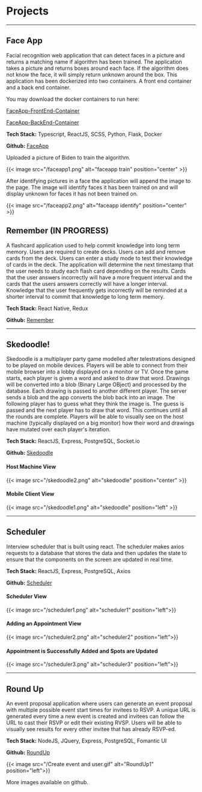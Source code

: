 # Projects

<hr />

## Face App

Facial recognition web application that can detect faces in a picture and returns a matching name if algorithm has been trained. The application takes a picture and returns boxes around each face. If the algorithm does not know the face, it will simply return unknown around the box. This application has been dockerized into two containers. A front end container and a back end container.


You may download the docker containers to run here:

[FaceApp-FrontEnd-Container]

[FaceApp-BackEnd-Container]

**Tech Stack:** Typescript, ReactJS, SCSS, Python, Flask, Docker

**Github:** [FaceApp] 

Uploaded a picture of Biden to train the algorithm.

{{< image src="/faceapp1.png" alt="faceapp train" position="center" >}}



After identifying pictures in a face the application will append the image to the page. The image will identify faces it has been trained on and will display unknown for faces it has not been trained on.

{{< image src="/faceapp2.png" alt="faceapp identify" position="center" >}}

## Remember (IN PROGRESS)

A flashcard application used to help commit knowledge into long term memory. Users are required to create decks. Users can add and remove cards from the deck. Users can enter a study mode to test their knowledge of cards in the deck. The application will determine the next timestamp that the user needs to study each flash card depending on the results. Cards that the user answers incorrectly will have a more frequent interval and the cards that the users answers correctly will have a longer interval. Knowledge that the user frequently gets incorrectly will be reminded at a shorter interval to commit that knowledge to long term memory.

**Tech Stack:** React Native, Redux

**Github:** [Remember]

<hr />

## Skedoodle!
Skedoodle is a multiplayer party game modelled after telestrations designed to be played on mobile devices. Players will be able to connect from their mobile browser into a lobby displayed on a monitor or TV. Once the game starts, each player is given a word and asked to draw that word. Drawings will be converted into a blob (Binary Large OBject) and processed by the database. Each drawing is passed to another different player. The server sends a blob and the app converts the blob back into an image. The following player has to guess what they think the image is. The guess is passed and the next player has to draw that word. This continues until all the rounds are complete. Players will be able to visually see on the host machine (typically displayed on a big monitor) how their word and drawings have mutated over each player's iteration.

**Tech Stack:** ReactJS, Express, PostgreSQL, Socket.io

**Github:** [Skedoodle]


#### Host Machine View
{{< image src="/skedoodle2.png" alt="skedoodle" position="center" >}}

#### Mobile Client View
{{< image src="/skedoodle1.png" alt="skedoodle" position="left" >}}

<hr />

## Scheduler
Interview scheduler that is built using react. The scheduler makes axios requests to a database that stores the data and then updates the state to ensure that the components on the screen are updated in real time.

**Tech Stack:** ReactJS, Express, PostgreSQL, Axios

**Github:** [Scheduler]

#### Scheduler View
{{< image src="/scheduler1.png" alt="scheduler1" position="left">}}
#### Adding an Appointment View
{{< image src="/scheduler2.png" alt="scheduler2" position="left">}}
#### Appointment is Successfully Added and Spots are Updated
{{< image src="/scheduler3.png" alt="scheduler3" position="left">}}

<hr />

## Round Up
An event proposal application where users can generate an event proposal with multiple possible event start times for invitees to RSVP. A unique URL is generated every time a new event is created and invitees can follow the URL to cast their RSVP or edit their existing RVSP. Users will be able to visually see results for every other invitee that has already RSVP-ed.

**Tech Stack:** NodeJS, JQuery, Express, PostgreSQL, Fomantic UI

**Github:** [RoundUp] 

{{< image src="/Create event and user.gif" alt="RoundUp1" position="left">}}

More images available on github.



[FaceApp-FrontEnd-Container]:https://hub.docker.com/r/etseng02/faceapp
[FaceApp-BackEnd-Container]:https://hub.docker.com/r/etseng02/faceappflask
[FaceApp]:https://github.com/etseng02/faceapp
[Remember]:https://github.com/etseng02/remember
[Skedoodle]:https://github.com/etseng02/illustrations
[Scheduler]:https://github.com/etseng02/scheduler
[RoundUp]:https://github.com/etseng02/project-roundup
